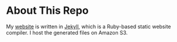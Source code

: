 # About This Repo 

My [website](http://www.andhess.com) is written in [Jekyll](http://jekyllrb.com), which is a Ruby-based static website compiler. I host the generated files on Amazon S3.